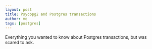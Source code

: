 ```yaml
---
layout: post
title: Psycopg2 and Postgres transactions
author: me
tags: [postgres]
---
```


Everything you wanted to know about Postgres transactions, but was scared to ask.
